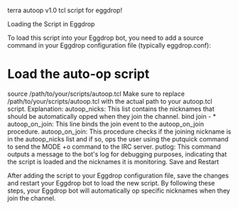 terra autoop v1.0 tcl script for eggdrop!

Loading the Script in Eggdrop

To load this script into your Eggdrop bot, you need to add a source command in your Eggdrop configuration file (typically eggdrop.conf):
# Load the auto-op script
source /path/to/your/scripts/autoop.tcl
Make sure to replace /path/to/your/scripts/autoop.tcl with the actual path to your autoop.tcl script.
Explanation: autoop_nicks: This list contains the nicknames that should be automatically opped when they join the channel.
bind join - * autoop_on_join: This line binds the join event to the autoop_on_join procedure.
autoop_on_join: This procedure checks if the joining nickname is in the autoop_nicks list and if so, ops the user using the putquick command to send the MODE +o command to the IRC server.
putlog: This command outputs a message to the bot's log for debugging purposes, indicating that the script is loaded and the nicknames it is monitoring.
Save and Restart

After adding the script to your Eggdrop configuration file, save the changes and restart your Eggdrop bot to load the new script.
By following these steps, your Eggdrop bot will automatically op specific nicknames when they join the channel.
